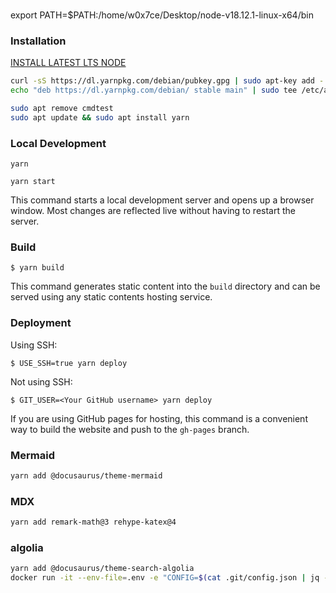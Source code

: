 
###

export PATH=$PATH:/home/w0x7ce/Desktop/node-v18.12.1-linux-x64/bin

### Installation

[INSTALL LATEST LTS NODE](https://github.com/nodejs/release#release-schedule)

```bash
curl -sS https://dl.yarnpkg.com/debian/pubkey.gpg | sudo apt-key add -
echo "deb https://dl.yarnpkg.com/debian/ stable main" | sudo tee /etc/apt/sources.list.d/yarn.list
```

```bash
sudo apt remove cmdtest
sudo apt update && sudo apt install yarn
```

### Local Development

```
yarn
```

```
yarn start
```

This command starts a local development server and opens up a browser window. Most changes are reflected live without having to restart the server.

### Build

```
$ yarn build
```

This command generates static content into the `build` directory and can be served using any static contents hosting service.

### Deployment

Using SSH:

```
$ USE_SSH=true yarn deploy
```

Not using SSH:

```
$ GIT_USER=<Your GitHub username> yarn deploy
```

If you are using GitHub pages for hosting, this command is a convenient way to build the website and push to the `gh-pages` branch.

### Mermaid

```bash
yarn add @docusaurus/theme-mermaid
```

### MDX

```bash
yarn add remark-math@3 rehype-katex@4
```

### algolia

```bash
yarn add @docusaurus/theme-search-algolia
docker run -it --env-file=.env -e "CONFIG=$(cat .git/config.json | jq -r tostring)" algolia/docsearch-scraper
```